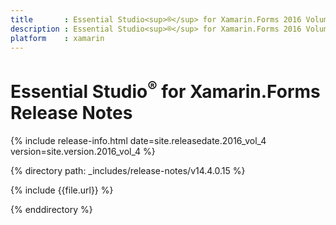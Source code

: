 ```yaml
---
title       : Essential Studio<sup>®</sup> for Xamarin.Forms 2016 Volume 4  Release Notes
description : Essential Studio<sup>®</sup> for Xamarin.Forms 2016 Volume 4  Release Notes
platform    : xamarin
---
```


# Essential Studio<sup>®</sup> for Xamarin.Forms Release Notes

{% include release-info.html date=site.releasedate.2016_vol_4 version=site.version.2016_vol_4 %} 

{% directory path: _includes/release-notes/v14.4.0.15 %}

{% include {{file.url}} %}

{% enddirectory %}